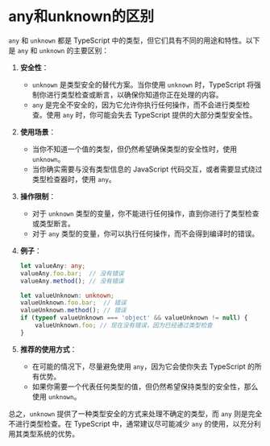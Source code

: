 # any和unknown的区别

`any` 和 `unknown` 都是 TypeScript 中的类型，但它们具有不同的用途和特性。以下是 `any` 和 `unknown` 的主要区别：

1. **安全性**：
   - `unknown` 是类型安全的替代方案。当你使用 `unknown` 时，TypeScript 将强制你进行类型检查或断言，以确保你知道你正在处理的内容。
   - `any` 是完全不安全的，因为它允许你执行任何操作，而不会进行类型检查。使用 `any` 时，你可能会失去 TypeScript 提供的大部分类型安全性。

2. **使用场景**：
   - 当你不知道一个值的类型，但仍然希望确保类型的安全性时，使用 `unknown`。
   - 当你确实需要与没有类型信息的 JavaScript 代码交互，或者需要显式绕过类型检查器时，使用 `any`。

3. **操作限制**：
   - 对于 `unknown` 类型的变量，你不能进行任何操作，直到你进行了类型检查或类型断言。
   - 对于 `any` 类型的变量，你可以执行任何操作，而不会得到编译时的错误。

4. **例子**：
   ```typescript
   let valueAny: any;
   valueAny.foo.bar;  // 没有错误
   valueAny.method(); // 没有错误
   
   let valueUnknown: unknown;
   valueUnknown.foo.bar;  // 错误
   valueUnknown.method(); // 错误
   if (typeof valueUnknown === 'object' && valueUnknown != null) {
       valueUnknown.foo; // 现在没有错误，因为已经通过类型检查
   }
   ```

5. **推荐的使用方式**：
   - 在可能的情况下，尽量避免使用 `any`，因为它会使你失去 TypeScript 的所有优势。
   - 如果你需要一个代表任何类型的值，但仍然希望保持类型的安全性，那么使用 `unknown`。

总之，`unknown` 提供了一种类型安全的方式来处理不确定的类型，而 `any` 则是完全不进行类型检查。在 TypeScript 中，通常建议尽可能减少 `any` 的使用，以充分利用其类型系统的优势。